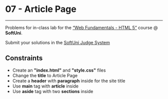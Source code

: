 # 07 - Article Page
------
Problems for in-class lab for the [“Web Fundamentals - HTML 5”](https://softuni.bg/trainings/2265/web-fundamentals-html5-january-2019/) course @ **SoftUni**.

Submit your solutions in the [SoftUni Judge System](https://judge.softuni.bg/Contests/1136/Introduction-to-HTML-and-CSS)

## Constraints
* Create an **"index.html"** and **"style.css"** files
* Change the **title** to Article Page
* Create a **header** with **paragraph** inside for the site title
* Use **main** tag with **article** inside
* Use **aside** tag with two **sections** inside